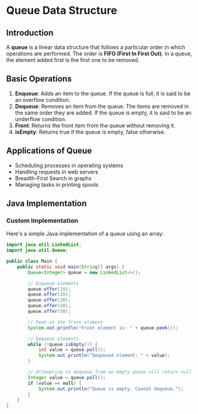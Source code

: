 # Queue Data Structure

## Introduction

A **queue** is a linear data structure that follows a particular order in which operations are performed. The order is **FIFO (First In First Out)**. In a queue, the element added first is the first one to be removed.

## Basic Operations

1. **Enqueue**: Adds an item to the queue. If the queue is full, it is said to be an overflow condition.
2. **Dequeue**: Removes an item from the queue. The items are removed in the same order they are added. If the queue is empty, it is said to be an underflow condition.
3. **Front**: Returns the front item from the queue without removing it.
4. **isEmpty**: Returns true if the queue is empty, false otherwise.

## Applications of Queue

- Scheduling processes in operating systems
- Handling requests in web servers
- Breadth-First Search in graphs
- Managing tasks in printing spools

## Java Implementation

### Custom Implementation

Here's a simple Java implementation of a queue using an array:

```java
import java.util.LinkedList;
import java.util.Queue;

public class Main {
    public static void main(String[] args) {
        Queue<Integer> queue = new LinkedList<>();

        // Enqueue elements
        queue.offer(10);
        queue.offer(20);
        queue.offer(30);
        queue.offer(40);
        queue.offer(50);

        // Peek at the front element
        System.out.println("Front element is: " + queue.peek());

        // Dequeue elements
        while (!queue.isEmpty()) {
            int value = queue.poll();
            System.out.println("Dequeued element: " + value);
        }

        // Attempting to dequeue from an empty queue will return null
        Integer value = queue.poll();
        if (value == null) {
            System.out.println("Queue is empty. Cannot dequeue.");
        }
    }
}


